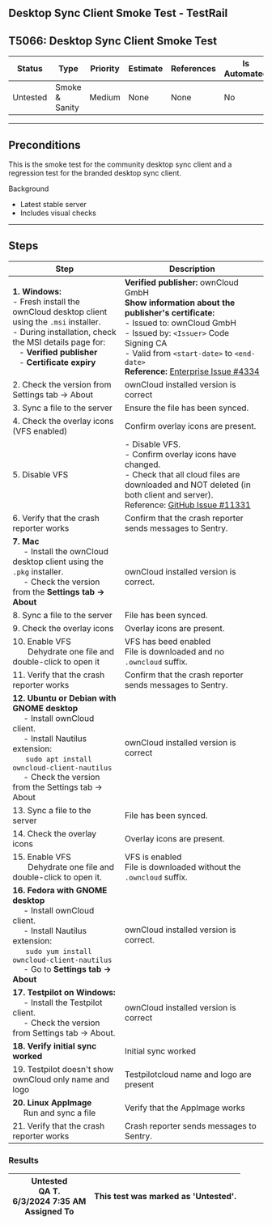 ## Desktop Sync Client Smoke Test - TestRail

## T5066: Desktop Sync Client Smoke Test

| **Status**   | Type          | Priority | Estimate | References | Is Automated | Automation Type | Need Implement |
|----------|--------------|----------|----------|------------|--------------|----------------|----------------|
| Untested | Smoke & Sanity | Medium   | None     | None       | No           | None           | No             |


---

## Preconditions
This is the smoke test for the community desktop sync client and a regression test for the branded desktop sync client.

Background
- Latest stable server
- Includes visual checks

---

## Steps

| Step | Description |
|------|------------|
| **1. Windows:** <br> - Fresh install the ownCloud desktop client using the `.msi` installer. <br> - During installation, check the MSI details page for: <br> &nbsp;&nbsp; - **Verified publisher** <br> &nbsp;&nbsp; - **Certificate expiry** | **Verified publisher:** ownCloud GmbH <br> **Show information about the publisher's certificate:** <br> - Issued to: ownCloud GmbH <br> - Issued by: `<Issuer>` Code Signing CA <br> - Valid from `<start-date>` to `<end-date>` <br> **Reference:** [Enterprise Issue #4334](https://github.com/owncloud/enterprise/issues/4334#issuecomment-749115521) |
| 2. Check the version from Settings tab → About | ownCloud installed version is correct |
| 3. Sync a file to the server | Ensure the file has been synced. |
| 4. Check the overlay icons (VFS enabled) | Confirm overlay icons are present. |
| 5. Disable VFS | - Disable VFS. <br> - Confirm overlay icons have changed. <br> - Check that all cloud files are downloaded and NOT deleted (in both client and server). <br> Reference: [GitHub Issue #11331](https://github.com/owncloud/client/issues/11331) |
| 6. Verify that the crash reporter works | Confirm that the crash reporter sends messages to Sentry. |
| **7. Mac** <br> &nbsp;&nbsp;&nbsp;&nbsp; - Install the ownCloud desktop client using the `.pkg` installer. <br> &nbsp;&nbsp;&nbsp;&nbsp; - Check the version from the **Settings tab → About** | <br> ownCloud installed version is correct. |
| 8. Sync a file to the server | File has been synced. |
| 9. Check the overlay icons | Overlay icons are present. |
| 10. Enable VFS  <br> &nbsp;&nbsp;&nbsp;&nbsp;&nbsp;&nbsp; Dehydrate one file and double-click to open it | VFS has beed enabled <br> File is downloaded and no `.owncloud` suffix. |
| 11. Verify that the crash reporter works | Confirm that the crash reporter sends messages to Sentry. |
| **12. Ubuntu or Debian with GNOME desktop**  <br> &nbsp;&nbsp;&nbsp;&nbsp; - Install ownCloud client. <br> &nbsp;&nbsp;&nbsp;&nbsp; - Install Nautilus extension: <br> &nbsp;&nbsp;&nbsp;&nbsp;&nbsp;&nbsp;```sudo apt install owncloud-client-nautilus``` <br> &nbsp;&nbsp;&nbsp;&nbsp; - Check the version from the Settings tab -> About| ownCloud installed version is correct
| 13. Sync a file to the server | File has been synced. |
| 14. Check the overlay icons | Overlay icons are present. |
| 15. Enable VFS <br> &nbsp;&nbsp;&nbsp;&nbsp;&nbsp;&nbsp; Dehydrate one file and double-click to open it. | VFS is enabled <br> File is downloaded without the `.owncloud` suffix. |
| **16. Fedora with GNOME desktop** <br> &nbsp;&nbsp;&nbsp;&nbsp; - Install ownCloud client. <br> &nbsp;&nbsp;&nbsp;&nbsp; - Install Nautilus extension: <br> &nbsp;&nbsp;&nbsp;&nbsp;&nbsp;&nbsp;```sudo yum install owncloud-client-nautilus``` <br> &nbsp;&nbsp;&nbsp;&nbsp; - Go to **Settings tab → About** | ownCloud installed version is correct. |
| **17. Testpilot on Windows:** <br> &nbsp;&nbsp;&nbsp;&nbsp; - Install the Testpilot client. <br> &nbsp;&nbsp;&nbsp;&nbsp; - Check the version from Settings tab → About. | ownCloud installed version is correct |
| **18. Verify initial sync worked** | Initial sync worked | 
| 19. Testpilot doesn't show ownCloud only name and logo | Testpilotcloud name and logo are present | 
| **20. Linux AppImage** <br> &nbsp;&nbsp;&nbsp;&nbsp; Run and sync a file | Verify that the AppImage works | 
| 21. Verify that the crash reporter works | Crash reporter sends messages to Sentry. |


### Results

| Untested <br> QA T. <br> 6/3/2024 7:35 AM <br> Assigned To  | This test was marked as 'Untested'. |
|----------|-------------------------------|








